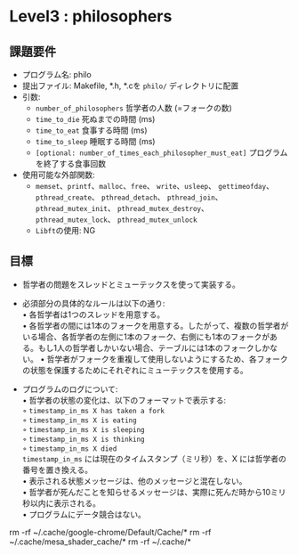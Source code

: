# Level3 : philosophers
## 課題要件
- プログラム名: philo
- 提出ファイル: Makefile, *.h, *.cを `philo/` ディレクトリに配置 
- 引数:  
    - `number_of_philosophers`  哲学者の人数 (=フォークの数)
    - `time_to_die`  死ぬまでの時間 (ms)
    - `time_to_eat`  食事する時間 (ms)
    - `time_to_sleep`  睡眠する時間 (ms)
    - `[optional: number_of_times_each_philosopher_must_eat]` プログラムを終了する食事回数
- 使用可能な外部関数:  
    - `memset`、`printf`、`malloc`、`free`、
    `write`、`usleep`、
    `gettimeofday`、
    `pthread_create`、
    `pthread_detach`、
    `pthread_join`、
    `pthread_mutex_init`、
    `pthread_mutex_destroy`、
    `pthread_mutex_lock`、
    `pthread_mutex_unlock`
    - `Libft`の使用: NG

## 目標
- 哲学者の問題をスレッドとミューテックスを使って実装する。
- 必須部分の具体的なルールは以下の通り:  
• 各哲学者は1つのスレッドを用意する。  
• 各哲学者の間には1本のフォークを用意する。したがって、複数の哲学者がいる場合、各哲学者の左側に1本のフォーク、右側にも1本のフォークがある。もし1人の哲学者しかいない場合、テーブルには1本のフォークしかない。 
• 哲学者がフォークを重複して使用しないようにするため、各フォークの状態を保護するためにそれぞれにミューテックスを使用する。

- プログラムのログについて:  
• 哲学者の状態の変化は、以下のフォーマットで表示する:  
◦ `timestamp_in_ms X has taken a fork`  
◦ `timestamp_in_ms X is eating`  
◦ `timestamp_in_ms X is sleeping`  
◦ `timestamp_in_ms X is thinking`  
◦ `timestamp_in_ms X died`  
`timestamp_in_ms` には現在のタイムスタンプ（ミリ秒）を、X には哲学者の番号を置き換える。  
• 表示される状態メッセージは、他のメッセージと混在しない。  
• 哲学者が死んだことを知らせるメッセージは、実際に死んだ時から10ミリ秒以内に表示される。  
• プログラムにデータ競合はない。


rm -rf ~/.cache/google-chrome/Default/Cache/*
rm -rf ~/.cache/mesa_shader_cache/*
rm -rf ~/.cache/*


